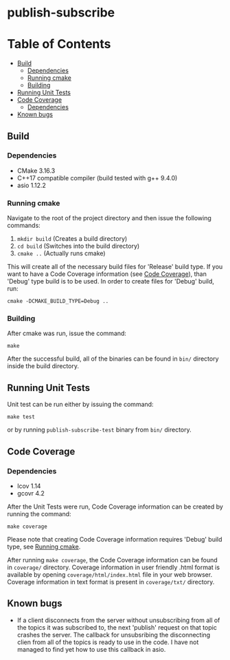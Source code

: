 # publish-subscribe

# Table of Contents

* [Build](#build)
    * [Dependencies](#dependencies)
    * [Running cmake](#running-cmake)
    * [Building](#building)
* [Running Unit Tests](#running-unit-tests)
* [Code Coverage](#code-coverage)
    * [Dependencies](#dependencies-1)
* [Known bugs](#known-bugs)

## Build
### Dependencies
  - CMake 3.16.3
  - C++17 compatible compiler (build tested with g++ 9.4.0)
  - asio 1.12.2

### Running cmake
Navigate to the root of the project directory and then issue the following commands:
1. `mkdir build` (Creates a build directory)
2. `cd build` (Switches into the build directory)
3. `cmake ..` (Actually runs cmake)

This will create all of the necessary build files for 'Release' build type. If
you want to have a Code Coverage information (see [Code
Coverage](#code-coverage)), than 'Debug' type build is to be used. In order to
create files for 'Debug' build, run:
```
cmake -DCMAKE_BUILD_TYPE=Debug ..
```

### Building
After cmake was run, issue the command:
```
make
```
After the successful build, all of the binaries can be found in `bin/` directory
inside the build directory.

## Running Unit Tests
Unit test can be run either by issuing the command:
```
make test
```
or by running `publish-subscribe-test` binary from `bin/` directory.

## Code Coverage
### Dependencies
  - lcov 1.14
  - gcovr 4.2

After the Unit Tests were run, Code Coverage information can be created by
running the command:
```
make coverage
```
Please note that creating Code Coverage information requires 'Debug' build
type, see [Running cmake](#running-cmake).

After running `make coverage`, the Code Coverage information can be found in
`coverage/` directory. Coverage information in user friendly .html format is
available by opening `coverage/html/index.html` file in your web browser.
Coverage information in text format is present in `coverage/txt/` directory.

## Known bugs
  - If a client disconnects from the server without unsubscribing from all of
the topics it was subscribed to, the next 'publish' request on that topic
crashes the server. The callback for unsubsribing the disconnecting clien from
all of the topics is ready to use in the code. I have not managed to find yet
how to use this callback in asio.

